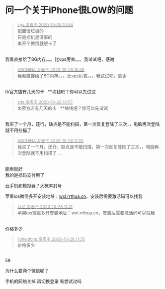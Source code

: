 # 问一个关于iPhone很LOW的问题


<div class="quote"><blockquote><font size="2"><a href="https://www.hostloc.com/forum.php?mod=redirect&amp;goto=findpost&amp;pid=9363004&amp;ptid=759314" target="_blank"><font color="#999999">zgs 发表于 2020-10-28 10:54</font></a></font><br />
配置很垃圾的<br />
只是挂机是没事的<br />
单开个微信就很卡了</blockquote></div><br />
我看直接给了8G内存。。。比vps厉害。。。我试试吧，感谢

<div class="quote"><blockquote><font size="2"><a href="https://www.hostloc.com/forum.php?mod=redirect&amp;goto=findpost&amp;pid=9363008&amp;ptid=759314" target="_blank"><font color="#999999">ABCHINA 发表于 2020-10-28 10:56</font></a></font><br />
我看直接给了8G内存。。。比vps厉害。。。我试试吧，感谢</blockquote></div><br />
tb官方店有几天的卡&nbsp; &nbsp;**块钱吧？你可以先试试

<div class="quote"><blockquote><font size="2"><a href="https://www.hostloc.com/forum.php?mod=redirect&amp;goto=findpost&amp;pid=9363012&amp;ptid=759314" target="_blank"><font color="#999999">zgs 发表于 2020-10-28 10:57</font></a></font><br />
tb官方店有几天的卡&nbsp; &nbsp;**块钱吧？你可以先试试</blockquote></div><br />
我买了一个月，还行，缺点是不能扫描，第一次反复登陆了三次，，电脑再次登陆就不用扫描了

<div class="quote"><blockquote><font size="2"><a href="https://www.hostloc.com/forum.php?mod=redirect&amp;goto=findpost&amp;pid=9363046&amp;ptid=759314" target="_blank"><font color="#999999">ABCHINA 发表于 2020-10-28 11:05</font></a></font><br />
我买了一个月，还行，缺点是不能扫描，第一次反复登陆了三次，，电脑再次登陆就不用扫描了 ...</blockquote></div><br />
能用就好<br />
我的是挂码支付用了

云手机和模拟器？大概率封号

苹果ios微信多开安装地址：<a href="https://www.hostloc.com/" target="_blank">wxl.rrthua.cn</a>，安装后需要激活码可以找我

<div class="quote"><blockquote><font size="2"><a href="https://www.hostloc.com/forum.php?mod=redirect&amp;goto=findpost&amp;pid=9363185&amp;ptid=759314" target="_blank"><font color="#999999">队长 发表于 2020-10-28 11:31</font></a></font><br />
苹果ios微信多开安装地址：wxl.rrthua.cn，安装后需要激活码可以找我</blockquote></div><br />
价格多少

<div class="quote"><blockquote><font size="2"><a href="https://www.hostloc.com/forum.php?mod=redirect&amp;goto=findpost&amp;pid=9363202&amp;ptid=759314" target="_blank"><font color="#999999">liuhaidong 发表于 2020-10-28 11:35</font></a></font><br />
价格多少</blockquote></div><br />
58

为什么要两个微信呢？

手机的网络关掉 再切换登录 有尝试过吗
